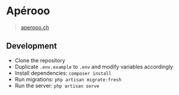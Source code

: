 # Apérooo

> [aperooo.ch](https://aperooo.ch)

## Development
- Clone the repository
- Duplicate `.env.example` to `.env` and modify variables accordingly
- Install dependencies: `composer install`
- Run migrations: `php artisan migrate:fresh`
- Run the server: `php artisan serve`
